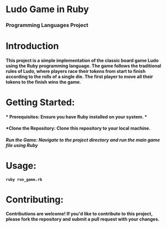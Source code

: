 # **Ludo Game in Ruby**
### Programming Languages Project
#
# Introduction
#### This project is a simple implementation of the classic board game Ludo using the Ruby programming language. The game follows the traditional rules of Ludo, where players race their tokens from start to finish according to the rolls of a single die. The first player to move all their tokens to the finish wins the game.
#
# Getting Started:
#### * Prerequisites: Ensure you have Ruby installed on your system. *
#### *Clone the Repository: Clone this repository to your local machine.
#### *Run the Game: Navigate to the project directory and run the main game file using Ruby*
#
# Usage:
####  `ruby run_game.rb`
#
# Contributing:
#### Contributions are welcome! If you'd like to contribute to this project, please fork the repository and submit a pull request with your changes.
#
